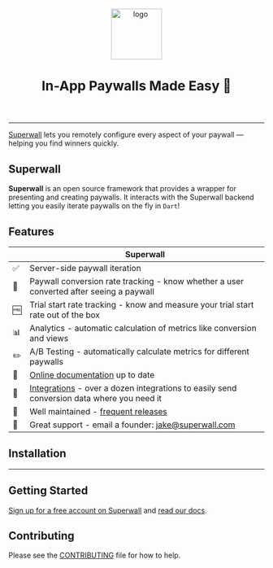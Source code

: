 <p align="center">
  <br />
  <img src=https://user-images.githubusercontent.com/3296904/158817914-144c66d0-572d-43a4-9d47-d7d0b711c6d7.png alt="logo" height="100px" />
  <h3 style="font-size:26" align="center">In-App Paywalls Made Easy 💸</h3>
  <br />
</p>

----------------

[Superwall](https://superwall.com/) lets you remotely configure every aspect of your paywall — helping you find winners quickly.

## Superwall

**Superwall** is an open source framework that provides a wrapper for presenting and creating paywalls. It interacts with the Superwall backend letting you easily iterate paywalls on the fly in `Dart`!

## Features
|   | Superwall |
| --- | --- |
✅ | Server-side paywall iteration
🎯 | Paywall conversion rate tracking - know whether a user converted after seeing a paywall
🆓 | Trial start rate tracking - know and measure your trial start rate out of the box
📊 | Analytics - automatic calculation of metrics like conversion and views
✏️ | A/B Testing - automatically calculate metrics for different paywalls
📝 | [Online documentation](https://superwall.com/docs/home) up to date
🔀 | [Integrations](https://superwall.com/docs/home) - over a dozen integrations to easily send conversion data where you need it
💯 | Well maintained - [frequent releases](https://superwall.com/docs/home)
📮 | Great support - email a founder: jake@superwall.com

## Installation

---

## Getting Started

[Sign up for a free account on Superwall](https://superwall.com/sign-up) and [read our docs](https://superwall.com/docs/home).

## Contributing

Please see the [CONTRIBUTING](.github/CONTRIBUTING.md) file for how to help.
